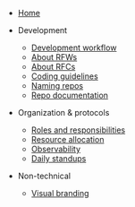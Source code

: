 
- [Home](README.md)

- Development
  - [Development workflow](dev/development-workflow.md)
  - [About RFWs](dev/rfw-about.md)
  - [About RFCs](dev/rfc-about.md) 
  - [Coding guidelines](dev/coding-guidelines.md)
  - [Naming repos](dev/naming-repos.md)
  - [Repo documentation](dev/docs.md)

- Organization & protocols
  - [Roles and responsibilities](org/roles-responsibilities.md)
  - [Resource allocation](org/resource-allocation.md)
  - [Observability](org/observability.md)
  - [Daily standups](org/daily-standups.md)

- Non-technical
  - [Visual branding](non-technical/visual-branding.md)
